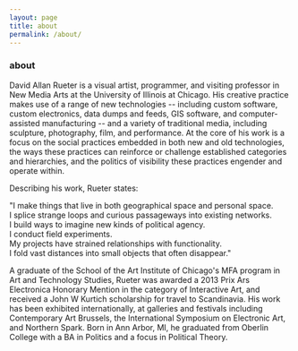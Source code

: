 ```yaml
---
layout: page
title: about
permalink: /about/
---
```

### about
David Allan Rueter is a visual artist, programmer, and visiting professor in New Media Arts at the University of Illinois at Chicago. His creative practice makes use of a range of new technologies -- including custom software, custom electronics, data dumps and feeds, GIS software, and computer-assisted manufacturing -- and a variety of traditional media, including sculpture, photography, film, and performance. At the core of his work is a focus on the social practices embedded in both new and old technologies, the ways these practices can reinforce or challenge established categories and hierarchies, and the politics of visibility these practices engender and operate within.

Describing his work, Rueter states:

"I make things that live in both geographical space and personal space.  
I splice strange loops and curious passageways into existing networks.  
I build ways to imagine new kinds of political agency.  
I conduct field experiments.  
My projects have strained relationships with functionality.  
I fold vast distances into small objects that often disappear."

A graduate of the School of the Art Institute of Chicago's MFA program in Art and Technology Studies, Rueter was awarded a 2013 Prix Ars Electronica Honorary Mention in the category of Interactive Art, and received a John W Kurtich scholarship for travel to Scandinavia. His work has been exhibited internationally, at galleries and festivals including Contemporary Art Brussels, the International Symposium on Electronic Art, and Northern Spark. Born in Ann Arbor, MI, he graduated from Oberlin College with a BA in Politics and a focus in Political Theory.
